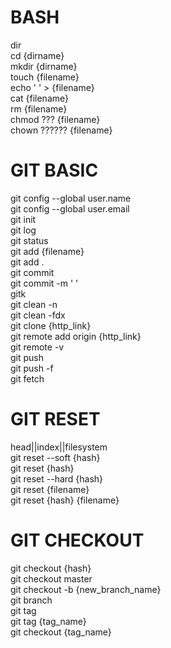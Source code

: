 ﻿# BASH  
dir  
cd {dirname}  
mkdir {dirname}  
touch {filename}  
echo ' ' > {filename}  
cat {filename}  
rm {filename}  
chmod ??? {filename}  
chown ?????? {filename}  
  
# GIT BASIC  
git config --global user.name  
git config --global user.email  
git init  
git log  
git status  
git add {filename}  
git add .  
git commit  
git commit -m ' '  
gitk  
git clean -n  
git clean -fdx  
git clone {http_link}  
git remote add origin {http_link}  
git remote -v  
git push  
git push -f  
git fetch  
  
# GIT RESET  
head||index||filesystem  
git reset --soft {hash}  
git reset {hash}  
git reset --hard {hash}  
git reset {filename}  
git reset {hash} {filename}  

# GIT CHECKOUT  
git checkout {hash}  
git checkout master  
git checkout -b {new_branch_name}  
git branch  
git tag  
git tag {tag_name}  
git checkout {tag_name}  